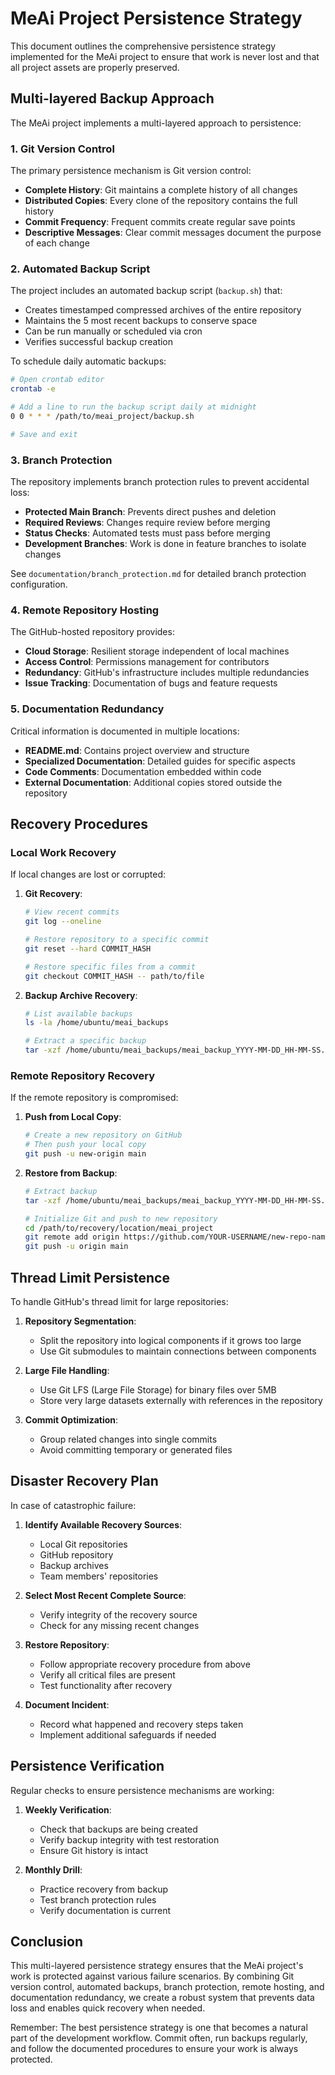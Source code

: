 # MeAi Project Persistence Strategy

This document outlines the comprehensive persistence strategy implemented for the MeAi project to ensure that work is never lost and that all project assets are properly preserved.

## Multi-layered Backup Approach

The MeAi project implements a multi-layered approach to persistence:

### 1. Git Version Control

The primary persistence mechanism is Git version control:

- **Complete History**: Git maintains a complete history of all changes
- **Distributed Copies**: Every clone of the repository contains the full history
- **Commit Frequency**: Frequent commits create regular save points
- **Descriptive Messages**: Clear commit messages document the purpose of each change

### 2. Automated Backup Script

The project includes an automated backup script (`backup.sh`) that:

- Creates timestamped compressed archives of the entire repository
- Maintains the 5 most recent backups to conserve space
- Can be run manually or scheduled via cron
- Verifies successful backup creation

To schedule daily automatic backups:
```bash
# Open crontab editor
crontab -e

# Add a line to run the backup script daily at midnight
0 0 * * * /path/to/meai_project/backup.sh

# Save and exit
```

### 3. Branch Protection

The repository implements branch protection rules to prevent accidental loss:

- **Protected Main Branch**: Prevents direct pushes and deletion
- **Required Reviews**: Changes require review before merging
- **Status Checks**: Automated tests must pass before merging
- **Development Branches**: Work is done in feature branches to isolate changes

See `documentation/branch_protection.md` for detailed branch protection configuration.

### 4. Remote Repository Hosting

The GitHub-hosted repository provides:

- **Cloud Storage**: Resilient storage independent of local machines
- **Access Control**: Permissions management for contributors
- **Redundancy**: GitHub's infrastructure includes multiple redundancies
- **Issue Tracking**: Documentation of bugs and feature requests

### 5. Documentation Redundancy

Critical information is documented in multiple locations:

- **README.md**: Contains project overview and structure
- **Specialized Documentation**: Detailed guides for specific aspects
- **Code Comments**: Documentation embedded within code
- **External Documentation**: Additional copies stored outside the repository

## Recovery Procedures

### Local Work Recovery

If local changes are lost or corrupted:

1. **Git Recovery**:
   ```bash
   # View recent commits
   git log --oneline
   
   # Restore repository to a specific commit
   git reset --hard COMMIT_HASH
   
   # Restore specific files from a commit
   git checkout COMMIT_HASH -- path/to/file
   ```

2. **Backup Archive Recovery**:
   ```bash
   # List available backups
   ls -la /home/ubuntu/meai_backups
   
   # Extract a specific backup
   tar -xzf /home/ubuntu/meai_backups/meai_backup_YYYY-MM-DD_HH-MM-SS.tar.gz -C /path/to/recovery/location
   ```

### Remote Repository Recovery

If the remote repository is compromised:

1. **Push from Local Copy**:
   ```bash
   # Create a new repository on GitHub
   # Then push your local copy
   git push -u new-origin main
   ```

2. **Restore from Backup**:
   ```bash
   # Extract backup
   tar -xzf /home/ubuntu/meai_backups/meai_backup_YYYY-MM-DD_HH-MM-SS.tar.gz -C /path/to/recovery/location
   
   # Initialize Git and push to new repository
   cd /path/to/recovery/location/meai_project
   git remote add origin https://github.com/YOUR-USERNAME/new-repo-name.git
   git push -u origin main
   ```

## Thread Limit Persistence

To handle GitHub's thread limit for large repositories:

1. **Repository Segmentation**:
   - Split the repository into logical components if it grows too large
   - Use Git submodules to maintain connections between components

2. **Large File Handling**:
   - Use Git LFS (Large File Storage) for binary files over 5MB
   - Store very large datasets externally with references in the repository

3. **Commit Optimization**:
   - Group related changes into single commits
   - Avoid committing temporary or generated files

## Disaster Recovery Plan

In case of catastrophic failure:

1. **Identify Available Recovery Sources**:
   - Local Git repositories
   - GitHub repository
   - Backup archives
   - Team members' repositories

2. **Select Most Recent Complete Source**:
   - Verify integrity of the recovery source
   - Check for any missing recent changes

3. **Restore Repository**:
   - Follow appropriate recovery procedure from above
   - Verify all critical files are present
   - Test functionality after recovery

4. **Document Incident**:
   - Record what happened and recovery steps taken
   - Implement additional safeguards if needed

## Persistence Verification

Regular checks to ensure persistence mechanisms are working:

1. **Weekly Verification**:
   - Check that backups are being created
   - Verify backup integrity with test restoration
   - Ensure Git history is intact

2. **Monthly Drill**:
   - Practice recovery from backup
   - Test branch protection rules
   - Verify documentation is current

## Conclusion

This multi-layered persistence strategy ensures that the MeAi project's work is protected against various failure scenarios. By combining Git version control, automated backups, branch protection, remote hosting, and documentation redundancy, we create a robust system that prevents data loss and enables quick recovery when needed.

Remember: The best persistence strategy is one that becomes a natural part of the development workflow. Commit often, run backups regularly, and follow the documented procedures to ensure your work is always protected.
